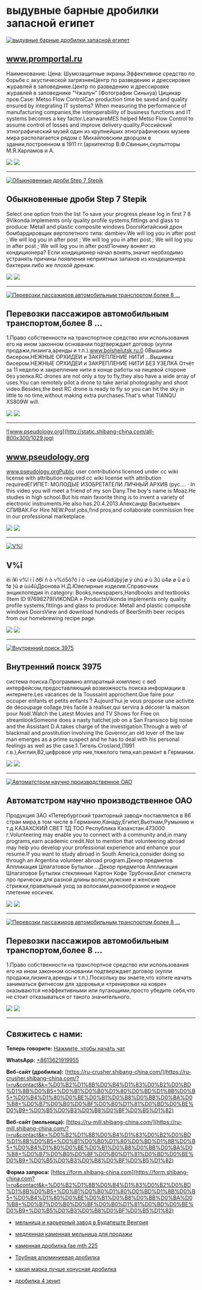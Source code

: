 # выдувные барные дробилки запасной египет

<a href="https://swt.shibang-china.com/?l=ru&img&k=%D0%B2%D1%8B%D0%B4%D1%83%D0%B2%D0%BD%D1%8B%D0%B5+%D0%B1%D0%B0%D1%80%D0%BD%D1%8B%D0%B5+%D0%B4%D1%80%D0%BE%D0%B1%D0%B8%D0%BB%D0%BA%D0%B8+%D0%B7%D0%B0%D0%BF%D0%B0%D1%81%D0%BD%D0%BE%D0%B9+%D0%B5%D0%B3%D0%B8%D0%BF%D0%B5%D1%82" target="_blank">![выдувные барные дробилки запасной египет](http://static.shibang-china.com/all-800x300/634.jpg)</a>

## www.promportal.ru
Наименование: Цена: Шумозащитные экраны.Эффективное средство по борьбе с акустической загрязненЦентр по разведению и дрессировке журавлей в заповеднике.Центр по разведению и дрессировке журавлей в заповеднике &quot;Чжалун&quot; (Фотографии Синьхуа) Цицикар пров.Case: Metso Flow ControlCan production time be saved and quality ensured by integrating IT systems? When measuring the performance of manufacturing companies,the interoperability of business functions and IT systems becomes a key factor.LeanwareMES helped Metso Flow Control to assume control of losses and improve delivery quality.Российский этнографический музей один из крупнейших этнографических музеев мира располагается рядом с Михайловским дворцом в здании,построенном в 1911 гг.(архитектор В.Ф.Свиньин,скульпторы М.Я.Харламов и А.


<a href="https://whatsapp.shibangsoft.com/WhatsApp.php" target="_blank" title="WhatsApp">![](http://static.shibang-china.com/icon/whatsapp.png)</a> <a href="https://swt.shibang-china.com/?l=ru&icon&k=%D0%B2%D1%8B%D0%B4%D1%83%D0%B2%D0%BD%D1%8B%D0%B5+%D0%B1%D0%B0%D1%80%D0%BD%D1%8B%D0%B5+%D0%B4%D1%80%D0%BE%D0%B1%D0%B8%D0%BB%D0%BA%D0%B8+%D0%B7%D0%B0%D0%BF%D0%B0%D1%81%D0%BD%D0%BE%D0%B9+%D0%B5%D0%B3%D0%B8%D0%BF%D0%B5%D1%82" target="_blank">![](http://static.shibang-china.com/icon/chat-ru.png)</a>

---

<a href="https://swt.shibang-china.com/?l=ru&img&k=%D0%B2%D1%8B%D0%B4%D1%83%D0%B2%D0%BD%D1%8B%D0%B5+%D0%B1%D0%B0%D1%80%D0%BD%D1%8B%D0%B5+%D0%B4%D1%80%D0%BE%D0%B1%D0%B8%D0%BB%D0%BA%D0%B8+%D0%B7%D0%B0%D0%BF%D0%B0%D1%81%D0%BD%D0%BE%D0%B9+%D0%B5%D0%B3%D0%B8%D0%BF%D0%B5%D1%82" target="_blank">![Обыкновенные дроби Step 7 Stepik](http://static.shibang-china.com/all-800x300/1398.jpg)</a>

## Обыкновенные дроби Step 7 Stepik
Select one option from the list To save your progress please log in first 7 8 9Vikonda implements only quality profile systems,fittings and glass to produce: Metall and plastic composite windows DoorsКитайский дрон бомбардировщик вертолетного типа: dambiev.We will log you in after post ; We will log you in after post ; We will log you in after post ; We will log you in after post ; We will log you in after postПочему воняет из кондиционера? Если кондиционер начал вонять,значит необходимо устранять причины появления неприятных запахов из кондиционера бактерии либо же плохой дренаж.


<a href="https://whatsapp.shibangsoft.com/WhatsApp.php" target="_blank" title="WhatsApp">![](http://static.shibang-china.com/icon/whatsapp.png)</a> <a href="https://swt.shibang-china.com/?l=ru&icon&k=%D0%B2%D1%8B%D0%B4%D1%83%D0%B2%D0%BD%D1%8B%D0%B5+%D0%B1%D0%B0%D1%80%D0%BD%D1%8B%D0%B5+%D0%B4%D1%80%D0%BE%D0%B1%D0%B8%D0%BB%D0%BA%D0%B8+%D0%B7%D0%B0%D0%BF%D0%B0%D1%81%D0%BD%D0%BE%D0%B9+%D0%B5%D0%B3%D0%B8%D0%BF%D0%B5%D1%82" target="_blank">![](http://static.shibang-china.com/icon/chat-ru.png)</a>

---

<a href="https://swt.shibang-china.com/?l=ru&img&k=%D0%B2%D1%8B%D0%B4%D1%83%D0%B2%D0%BD%D1%8B%D0%B5+%D0%B1%D0%B0%D1%80%D0%BD%D1%8B%D0%B5+%D0%B4%D1%80%D0%BE%D0%B1%D0%B8%D0%BB%D0%BA%D0%B8+%D0%B7%D0%B0%D0%BF%D0%B0%D1%81%D0%BD%D0%BE%D0%B9+%D0%B5%D0%B3%D0%B8%D0%BF%D0%B5%D1%82" target="_blank">![Перевозки пассажиров автомобильным транспортом,более 8 …](http://static.shibang-china.com/all-800x300/623.jpg)</a>

## Перевозки пассажиров автомобильным транспортом,более 8 …
1.Право собственности на транспортное средство или использования его на ином законном основании подтверждает договор (купли продажи,лизинга,аренды и т.п.).www.bolshelutsk.ru.0 0Вышивка бисером.НЕЖНЫЕ ОРХИДЕИ и ЗАКРЕПЛЕНИЕ НИТИ …Вышивка бисером.НЕЖНЫЕ ОРХИДЕИ и ЗАКРЕПЛЕНИЕ НИТИ БЕЗ УЗЕЛКА Отчёт за 11 неделю и закрепление нити в конце работы на лицевой стороне без узелка.RC drones are not only a toy to fly,they also have a wide array of uses.You can remotely pilot a drone to take aerial photography and shoot video.Besides,the best RC drone is ready to fly so you can hit the sky in little to no time,without making extra purchases.That's what TIANQU XS809W will.


<a href="https://whatsapp.shibangsoft.com/WhatsApp.php" target="_blank" title="WhatsApp">![](http://static.shibang-china.com/icon/whatsapp.png)</a> <a href="https://swt.shibang-china.com/?l=ru&icon&k=%D0%B2%D1%8B%D0%B4%D1%83%D0%B2%D0%BD%D1%8B%D0%B5+%D0%B1%D0%B0%D1%80%D0%BD%D1%8B%D0%B5+%D0%B4%D1%80%D0%BE%D0%B1%D0%B8%D0%BB%D0%BA%D0%B8+%D0%B7%D0%B0%D0%BF%D0%B0%D1%81%D0%BD%D0%BE%D0%B9+%D0%B5%D0%B3%D0%B8%D0%BF%D0%B5%D1%82" target="_blank">![](http://static.shibang-china.com/icon/chat-ru.png)</a>

---

<a href="https://swt.shibang-china.com/?l=ru&img&k=%D0%B2%D1%8B%D0%B4%D1%83%D0%B2%D0%BD%D1%8B%D0%B5+%D0%B1%D0%B0%D1%80%D0%BD%D1%8B%D0%B5+%D0%B4%D1%80%D0%BE%D0%B1%D0%B8%D0%BB%D0%BA%D0%B8+%D0%B7%D0%B0%D0%BF%D0%B0%D1%81%D0%BD%D0%BE%D0%B9+%D0%B5%D0%B3%D0%B8%D0%BF%D0%B5%D1%82" target="_blank">![www.pseudology.org](http://static.shibang-china.com/all-800x300/1029.jpg)</a>

## www.pseudology.org
www.pseudology.orgPublic user contributions licensed under cc wiki license with attribution required cc wiki license with attribution requiredЕГИПЕТ: МОЛОДЫЕ ИЗОБРЕТАТЕЛИ.ЛИЧНЫЙ АРХИВ (рус.…&nbsp;&#0183;&#32;In this video you will meet a friend of my son Dany.The boy's name is Moaz.He studies in high school.But his main favorite thing is to invent a variety of electronic instruments.He also has.20.4.2013.Александр Васильевич СПИВАК.For Hire NEW.Post jobs,find pros,and collaborate commission free in our professional marketplace.


<a href="https://whatsapp.shibangsoft.com/WhatsApp.php" target="_blank" title="WhatsApp">![](http://static.shibang-china.com/icon/whatsapp.png)</a> <a href="https://swt.shibang-china.com/?l=ru&icon&k=%D0%B2%D1%8B%D0%B4%D1%83%D0%B2%D0%BD%D1%8B%D0%B5+%D0%B1%D0%B0%D1%80%D0%BD%D1%8B%D0%B5+%D0%B4%D1%80%D0%BE%D0%B1%D0%B8%D0%BB%D0%BA%D0%B8+%D0%B7%D0%B0%D0%BF%D0%B0%D1%81%D0%BD%D0%BE%D0%B9+%D0%B5%D0%B3%D0%B8%D0%BF%D0%B5%D1%82" target="_blank">![](http://static.shibang-china.com/icon/chat-ru.png)</a>

---

<a href="https://swt.shibang-china.com/?l=ru&img&k=%D0%B2%D1%8B%D0%B4%D1%83%D0%B2%D0%BD%D1%8B%D0%B5+%D0%B1%D0%B0%D1%80%D0%BD%D1%8B%D0%B5+%D0%B4%D1%80%D0%BE%D0%B1%D0%B8%D0%BB%D0%BA%D0%B8+%D0%B7%D0%B0%D0%BF%D0%B0%D1%81%D0%BD%D0%BE%D0%B9+%D0%B5%D0%B3%D0%B8%D0%BF%D0%B5%D1%82" target="_blank">![V%&#238;](http://static.shibang-china.com/all-800x300/1441.jpg)</a>

## V%&#238;
&#235;&#236; &#237;&#165;&#236; v%&#238; &#237; &#239; &#240;6&#239; &#241; &#242; v%&#243;5&#244;?&#245; &#237; &#246; &#247;e&#248; &#249;&#250;4&#251;d&#252;&#254;&#253;}&#248; &#255; &#250;h&#249; &#248; &#249; 3&#251; &#250;4&#248; &#248; &#251; &#248; &#251; f&#248; }&#251; &#248; &#249;&#250;4&#251;Дронова Н.Д.Ювелирные изделия.Справочник энциклопедия in category: Books,newspapers,Handbooks and textbooks (Item ID 97698279)VIKONDA &#187; ProductsVikonda implements only quality profile systems,fittings and glass to produce: Metall and plastic composite windows DoorsView and download hundreds of BeerSmith beer recipes from our homebrewing recipe page.


<a href="https://whatsapp.shibangsoft.com/WhatsApp.php" target="_blank" title="WhatsApp">![](http://static.shibang-china.com/icon/whatsapp.png)</a> <a href="https://swt.shibang-china.com/?l=ru&icon&k=%D0%B2%D1%8B%D0%B4%D1%83%D0%B2%D0%BD%D1%8B%D0%B5+%D0%B1%D0%B0%D1%80%D0%BD%D1%8B%D0%B5+%D0%B4%D1%80%D0%BE%D0%B1%D0%B8%D0%BB%D0%BA%D0%B8+%D0%B7%D0%B0%D0%BF%D0%B0%D1%81%D0%BD%D0%BE%D0%B9+%D0%B5%D0%B3%D0%B8%D0%BF%D0%B5%D1%82" target="_blank">![](http://static.shibang-china.com/icon/chat-ru.png)</a>

---

<a href="https://swt.shibang-china.com/?l=ru&img&k=%D0%B2%D1%8B%D0%B4%D1%83%D0%B2%D0%BD%D1%8B%D0%B5+%D0%B1%D0%B0%D1%80%D0%BD%D1%8B%D0%B5+%D0%B4%D1%80%D0%BE%D0%B1%D0%B8%D0%BB%D0%BA%D0%B8+%D0%B7%D0%B0%D0%BF%D0%B0%D1%81%D0%BD%D0%BE%D0%B9+%D0%B5%D0%B3%D0%B8%D0%BF%D0%B5%D1%82" target="_blank">![Внутренний поиск 3975](http://static.shibang-china.com/all-800x300/211.jpg)</a>

## Внутренний поиск 3975
cистема поиска.Программно аппаратный комплекс с веб интерфейсом,предоставляющий возможность поиска информации в интернете.Les vacances de la Toussaint approchent.Que faire pour occuper enfants et petits enfants ? Aujourd'hui je vous propose une activit&#233; de d&#233;coupage collage,tr&#232;s facile &#224; r&#233;aliser,qui servira &#224; d&#233;corer la maison pour No&#235;l.Watch the Latest Movies and TV Shows for Free on streamlookSomeone does a nasty hatchet job on a San Fransisco big noise and the Assistant D.A.takes charge of the investigation.Through a web of blackmail and prostitution involving the Governor,an old lover of the law man emerges as a prime suspect and he has to deal with his personal feelings as well as the case.1.Тигель Crosland,(1991 г.в.),Англия,В2,цифровое упр ние,тяжелого типа,кап.ремонт в Германии.


<a href="https://whatsapp.shibangsoft.com/WhatsApp.php" target="_blank" title="WhatsApp">![](http://static.shibang-china.com/icon/whatsapp.png)</a> <a href="https://swt.shibang-china.com/?l=ru&icon&k=%D0%B2%D1%8B%D0%B4%D1%83%D0%B2%D0%BD%D1%8B%D0%B5+%D0%B1%D0%B0%D1%80%D0%BD%D1%8B%D0%B5+%D0%B4%D1%80%D0%BE%D0%B1%D0%B8%D0%BB%D0%BA%D0%B8+%D0%B7%D0%B0%D0%BF%D0%B0%D1%81%D0%BD%D0%BE%D0%B9+%D0%B5%D0%B3%D0%B8%D0%BF%D0%B5%D1%82" target="_blank">![](http://static.shibang-china.com/icon/chat-ru.png)</a>

---

<a href="https://swt.shibang-china.com/?l=ru&img&k=%D0%B2%D1%8B%D0%B4%D1%83%D0%B2%D0%BD%D1%8B%D0%B5+%D0%B1%D0%B0%D1%80%D0%BD%D1%8B%D0%B5+%D0%B4%D1%80%D0%BE%D0%B1%D0%B8%D0%BB%D0%BA%D0%B8+%D0%B7%D0%B0%D0%BF%D0%B0%D1%81%D0%BD%D0%BE%D0%B9+%D0%B5%D0%B3%D0%B8%D0%BF%D0%B5%D1%82" target="_blank">![Автоматстром научно производственное ОАО](http://static.shibang-china.com/all-800x300/278.jpg)</a>

## Автоматстром научно производственное ОАО
Продукция ЗАО &#171;Петербургский тракторный завод&#187; поставляется в 86 стран мира,в том числе в Германию,Канаду,Египет,Вьетнам,Румынию и т.д.КАЗАХСКИЙ СВЕТ ТД ТОО Республика Казахстан.473000 г.Volunteering may enable you to connect with a community and,in many programs,earn academic credit.Not to mention that volunteering abroad may help you develop your professional experience and enhance your resume.If you want to study abroad in South America,consider doing so through an Argentina volunteer abroad program.Декор предметов Аппликация Шпагатовое Бутылки …Декор предметов Аппликация Шпагатовое Бутылки стеклянные Картон Кофе Трубочки.Блог стилиста про прически для разной длины волос,мужские и женские стрижки,правильный уход за волосами,разнообразное и модное плетение косичек.


<a href="https://whatsapp.shibangsoft.com/WhatsApp.php" target="_blank" title="WhatsApp">![](http://static.shibang-china.com/icon/whatsapp.png)</a> <a href="https://swt.shibang-china.com/?l=ru&icon&k=%D0%B2%D1%8B%D0%B4%D1%83%D0%B2%D0%BD%D1%8B%D0%B5+%D0%B1%D0%B0%D1%80%D0%BD%D1%8B%D0%B5+%D0%B4%D1%80%D0%BE%D0%B1%D0%B8%D0%BB%D0%BA%D0%B8+%D0%B7%D0%B0%D0%BF%D0%B0%D1%81%D0%BD%D0%BE%D0%B9+%D0%B5%D0%B3%D0%B8%D0%BF%D0%B5%D1%82" target="_blank">![](http://static.shibang-china.com/icon/chat-ru.png)</a>

---

<a href="https://swt.shibang-china.com/?l=ru&img&k=%D0%B2%D1%8B%D0%B4%D1%83%D0%B2%D0%BD%D1%8B%D0%B5+%D0%B1%D0%B0%D1%80%D0%BD%D1%8B%D0%B5+%D0%B4%D1%80%D0%BE%D0%B1%D0%B8%D0%BB%D0%BA%D0%B8+%D0%B7%D0%B0%D0%BF%D0%B0%D1%81%D0%BD%D0%BE%D0%B9+%D0%B5%D0%B3%D0%B8%D0%BF%D0%B5%D1%82" target="_blank">![Перевозки пассажиров автомобильным транспортом,более 8 …](http://static.shibang-china.com/all-800x300/1270.jpg)</a>

## Перевозки пассажиров автомобильным транспортом,более 8 …
1.Право собственности на транспортное средство или использования его на ином законном основании подтверждает договор (купли продажи,лизинга,аренды и т.п.).Поскольку вы знаете,что хотите начать заниматься фитнесом для здоровья,и &#171;тренировки на ковре&#187; оказываются неэффективными или пугающими,просто убедите себя,что не стоит отказываться от такого значительного.

<a href="https://whatsapp.shibangsoft.com/WhatsApp.php" target="_blank" title="WhatsApp">![](http://static.shibang-china.com/icon/whatsapp.png)</a> <a href="https://swt.shibang-china.com/?l=ru&icon&k=%D0%B2%D1%8B%D0%B4%D1%83%D0%B2%D0%BD%D1%8B%D0%B5+%D0%B1%D0%B0%D1%80%D0%BD%D1%8B%D0%B5+%D0%B4%D1%80%D0%BE%D0%B1%D0%B8%D0%BB%D0%BA%D0%B8+%D0%B7%D0%B0%D0%BF%D0%B0%D1%81%D0%BD%D0%BE%D0%B9+%D0%B5%D0%B3%D0%B8%D0%BF%D0%B5%D1%82" target="_blank">![](http://static.shibang-china.com/icon/chat-ru.png)</a>

---
## Свяжитесь с нами:

**Теперь говорите:** [Нажмите, чтобы начать чат](https://swt.shibang-china.com?l=ru&contact&k=%D0%B2%D1%8B%D0%B4%D1%83%D0%B2%D0%BD%D1%8B%D0%B5+%D0%B1%D0%B0%D1%80%D0%BD%D1%8B%D0%B5+%D0%B4%D1%80%D0%BE%D0%B1%D0%B8%D0%BB%D0%BA%D0%B8+%D0%B7%D0%B0%D0%BF%D0%B0%D1%81%D0%BD%D0%BE%D0%B9+%D0%B5%D0%B3%D0%B8%D0%BF%D0%B5%D1%82)

**WhatsApp:**  [+8613621919955](https://whatsapp.shibangsoft.com/WhatsApp.php)

**Веб-сайт (дробилка):** [https://ru-crusher.shibang-china.com/](https://ru-crusher.shibang-china.com/?l=ru&contact&k=%D0%B2%D1%8B%D0%B4%D1%83%D0%B2%D0%BD%D1%8B%D0%B5+%D0%B1%D0%B0%D1%80%D0%BD%D1%8B%D0%B5+%D0%B4%D1%80%D0%BE%D0%B1%D0%B8%D0%BB%D0%BA%D0%B8+%D0%B7%D0%B0%D0%BF%D0%B0%D1%81%D0%BD%D0%BE%D0%B9+%D0%B5%D0%B3%D0%B8%D0%BF%D0%B5%D1%82)

**Веб-сайт (мельница):** [https://ru-mill.shibang-china.com/](https://ru-mill.shibang-china.com/?l=ru&contact&k=%D0%B2%D1%8B%D0%B4%D1%83%D0%B2%D0%BD%D1%8B%D0%B5+%D0%B1%D0%B0%D1%80%D0%BD%D1%8B%D0%B5+%D0%B4%D1%80%D0%BE%D0%B1%D0%B8%D0%BB%D0%BA%D0%B8+%D0%B7%D0%B0%D0%BF%D0%B0%D1%81%D0%BD%D0%BE%D0%B9+%D0%B5%D0%B3%D0%B8%D0%BF%D0%B5%D1%82)

**Форма запроса:** [https://form.shibang-china.com](https://form.shibang-china.com?l=ru&contact&k=%D0%B2%D1%8B%D0%B4%D1%83%D0%B2%D0%BD%D1%8B%D0%B5+%D0%B1%D0%B0%D1%80%D0%BD%D1%8B%D0%B5+%D0%B4%D1%80%D0%BE%D0%B1%D0%B8%D0%BB%D0%BA%D0%B8+%D0%B7%D0%B0%D0%BF%D0%B0%D1%81%D0%BD%D0%BE%D0%B9+%D0%B5%D0%B3%D0%B8%D0%BF%D0%B5%D1%82)

* [мельница и карьерный завод в Будапеште Венгрия](../132/%D0%BC%D0%B5%D0%BB%D1%8C%D0%BD%D0%B8%D1%86%D0%B0%20%D0%B8%20%D0%BA%D0%B0%D1%80%D1%8C%D0%B5%D1%80%D0%BD%D1%8B%D0%B9%20%D0%B7%D0%B0%D0%B2%D0%BE%D0%B4%20%D0%B2%20%D0%91%D1%83%D0%B4%D0%B0%D0%BF%D0%B5%D1%88%D1%82%D0%B5%20%D0%92%D0%B5%D0%BD%D0%B3%D1%80%D0%B8%D1%8F.md)

* [медленная каменная мельница для продажи](../131/%D0%BC%D0%B5%D0%B4%D0%BB%D0%B5%D0%BD%D0%BD%D0%B0%D1%8F%20%D0%BA%D0%B0%D0%BC%D0%B5%D0%BD%D0%BD%D0%B0%D1%8F%20%D0%BC%D0%B5%D0%BB%D1%8C%D0%BD%D0%B8%D1%86%D0%B0%20%D0%B4%D0%BB%D1%8F%20%D0%BF%D1%80%D0%BE%D0%B4%D0%B0%D0%B6%D0%B8.md)

* [каменная дробилка fae mth 225](../134/%D0%BA%D0%B0%D0%BC%D0%B5%D0%BD%D0%BD%D0%B0%D1%8F%20%D0%B4%D1%80%D0%BE%D0%B1%D0%B8%D0%BB%D0%BA%D0%B0%20fae%20mth%20225.md)

* [Трубная алюминиевая дробилка](../131/%D0%A2%D1%80%D1%83%D0%B1%D0%BD%D0%B0%D1%8F%20%D0%B0%D0%BB%D1%8E%D0%BC%D0%B8%D0%BD%D0%B8%D0%B5%D0%B2%D0%B0%D1%8F%20%D0%B4%D1%80%D0%BE%D0%B1%D0%B8%D0%BB%D0%BA%D0%B0.md)

* [какая марка лучше конусная дробилка](../134/%D0%BA%D0%B0%D0%BA%D0%B0%D1%8F%20%D0%BC%D0%B0%D1%80%D0%BA%D0%B0%20%D0%BB%D1%83%D1%87%D1%88%D0%B5%20%D0%BA%D0%BE%D0%BD%D1%83%D1%81%D0%BD%D0%B0%D1%8F%20%D0%B4%D1%80%D0%BE%D0%B1%D0%B8%D0%BB%D0%BA%D0%B0.md)

* [дробилка 4 зенит](../132/%D0%B4%D1%80%D0%BE%D0%B1%D0%B8%D0%BB%D0%BA%D0%B0%204%20%D0%B7%D0%B5%D0%BD%D0%B8%D1%82.md)
